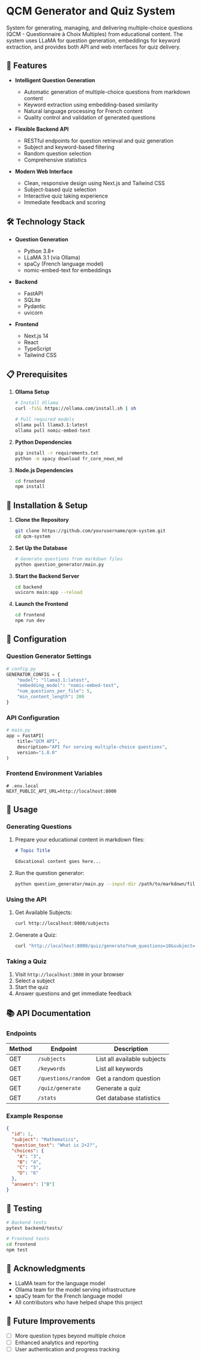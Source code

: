 # QCM Generator and Quiz System

System for generating, managing, and delivering multiple-choice questions (QCM - Questionnaire à Choix Multiples) from educational content. The system uses LLaMA for question generation, embeddings for keyword extraction, and provides both API and web interfaces for quiz delivery.


## 🌟 Features

- **Intelligent Question Generation**
  - Automatic generation of multiple-choice questions from markdown content
  - Keyword extraction using embedding-based similarity
  - Natural language processing for French content
  - Quality control and validation of generated questions

- **Flexible Backend API**
  - RESTful endpoints for question retrieval and quiz generation
  - Subject and keyword-based filtering
  - Random question selection
  - Comprehensive statistics

- **Modern Web Interface**
  - Clean, responsive design using Next.js and Tailwind CSS
  - Subject-based quiz selection
  - Interactive quiz taking experience
  - Immediate feedback and scoring

## 🛠️ Technology Stack

- **Question Generation**
  - Python 3.8+
  - LLaMA 3.1 (via Ollama)
  - spaCy (French language model)
  - nomic-embed-text for embeddings

- **Backend**
  - FastAPI
  - SQLite
  - Pydantic
  - uvicorn

- **Frontend**
  - Next.js 14
  - React
  - TypeScript
  - Tailwind CSS

## 📋 Prerequisites

1. **Ollama Setup**
   ```bash
   # Install Ollama
   curl -fsSL https://ollama.com/install.sh | sh
   
   # Pull required models
   ollama pull llama3.1:latest
   ollama pull nomic-embed-text
   ```

2. **Python Dependencies**
   ```bash
   pip install -r requirements.txt
   python -m spacy download fr_core_news_md
   ```

3. **Node.js Dependencies**
   ```bash
   cd frontend
   npm install
   ```

## 🚀 Installation & Setup

1. **Clone the Repository**
   ```bash
   git clone https://github.com/yourusername/qcm-system.git
   cd qcm-system
   ```

2. **Set Up the Database**
   ```bash
   # Generate questions from markdown files
   python question_generator/main.py
   ```

3. **Start the Backend Server**
   ```bash
   cd backend
   uvicorn main:app --reload
   ```

4. **Launch the Frontend**
   ```bash
   cd frontend
   npm run dev
   ```

## 🔧 Configuration

### Question Generator Settings

```python
# config.py
GENERATOR_CONFIG = {
    "model": "llama3.1:latest",
    "embedding_model": "nomic-embed-text",
    "num_questions_per_file": 5,
    "min_content_length": 200
}
```

### API Configuration

```python
# main.py
app = FastAPI(
    title="QCM API",
    description="API for serving multiple-choice questions",
    version="1.0.0"
)
```

### Frontend Environment Variables

```env
# .env.local
NEXT_PUBLIC_API_URL=http://localhost:8000
```

## 🎯 Usage

### Generating Questions

1. Prepare your educational content in markdown files:
   ```markdown
   # Topic Title
   
   Educational content goes here...
   ```

2. Run the question generator:
   ```bash
   python question_generator/main.py --input-dir /path/to/markdown/files
   ```

### Using the API

1. Get Available Subjects:
   ```bash
   curl http://localhost:8000/subjects
   ```

2. Generate a Quiz:
   ```bash
   curl "http://localhost:8000/quiz/generate?num_questions=10&subject=Mathematics"
   ```

### Taking a Quiz

1. Visit `http://localhost:3000` in your browser
2. Select a subject
3. Start the quiz
4. Answer questions and get immediate feedback

## 📚 API Documentation

### Endpoints

| Method | Endpoint | Description |
|--------|----------|-------------|
| GET | `/subjects` | List all available subjects |
| GET | `/keywords` | List all keywords |
| GET | `/questions/random` | Get a random question |
| GET | `/quiz/generate` | Generate a quiz |
| GET | `/stats` | Get database statistics |

### Example Response

```json
{
  "id": 1,
  "subject": "Mathematics",
  "question_text": "What is 2+2?",
  "choices": {
    "A": "3",
    "B": "4",
    "C": "5",
    "D": "6"
  },
  "answers": ["B"]
}
```

## 🧪 Testing

```bash
# Backend tests
pytest backend/tests/

# Frontend tests
cd frontend
npm test
```

## 👏 Acknowledgments

- LLaMA team for the language model
- Ollama team for the model serving infrastructure
- spaCy team for the French language model
- All contributors who have helped shape this project



## 🔮 Future Improvements

- [ ] More question types beyond multiple choice
- [ ] Enhanced analytics and reporting
- [ ] User authentication and progress tracking
